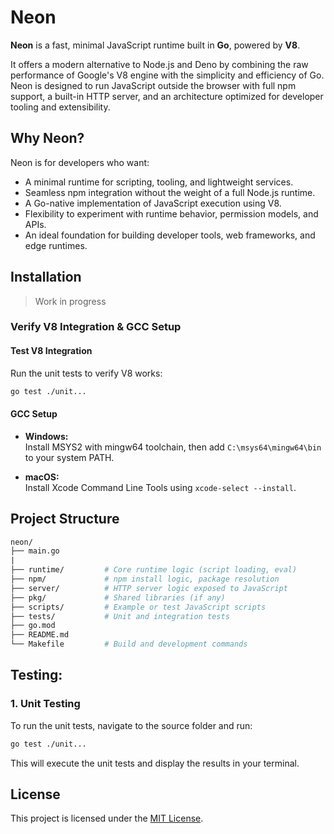 # Neon

**Neon** is a fast, minimal JavaScript runtime built in **Go**, powered by **V8**.

It offers a modern alternative to Node.js and Deno by combining the raw performance of Google's V8 engine with the simplicity and efficiency of Go. Neon is designed to run JavaScript outside the browser with full npm support, a built-in HTTP server, and an architecture optimized for developer tooling and extensibility.


## Why Neon?

Neon is for developers who want:

- A minimal runtime for scripting, tooling, and lightweight services.
- Seamless npm integration without the weight of a full Node.js runtime.
- A Go-native implementation of JavaScript execution using V8.
- Flexibility to experiment with runtime behavior, permission models, and APIs.
- An ideal foundation for building developer tools, web frameworks, and edge runtimes.

## Installation

> Work in progress

### Verify V8 Integration & GCC Setup

#### Test V8 Integration

Run the unit tests to verify V8 works:

```bash
go test ./unit...
``` 

#### GCC Setup

- **Windows:**  
  Install MSYS2 with mingw64 toolchain, then add `C:\msys64\mingw64\bin` to your system PATH.

- **macOS:**  
  Install Xcode Command Line Tools using `xcode-select --install`.

## Project Structure

```graphql
neon/             
├── main.go
|           
├── runtime/         # Core runtime logic (script loading, eval)
├── npm/             # npm install logic, package resolution
├── server/          # HTTP server logic exposed to JavaScript
├── pkg/             # Shared libraries (if any)
├── scripts/         # Example or test JavaScript scripts
├── tests/           # Unit and integration tests
├── go.mod
├── README.md
└── Makefile         # Build and development commands
```

## Testing:

### 1. Unit Testing
To run the unit tests, navigate to the source folder and run:

```bash
go test ./unit...
```

This will execute the unit tests and display the results in your terminal.

## License

This project is licensed under the [MIT License](./LICENSE).

